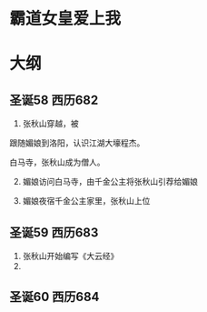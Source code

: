 霸道女皇爱上我
==============

# 大纲

## 圣诞58 西历682

1. 张秋山穿越，被

跟随媚娘到洛阳，认识江湖大壕程杰。

白马寺，张秋山成为僧人。

2. 媚娘访问白马寺，由千金公主将张秋山引荐给媚娘

3. 媚娘夜宿千金公主家里，张秋山上位

## 圣诞59 西历683

1. 张秋山开始编写《大云经》
2. 

## 圣诞60 西历684
